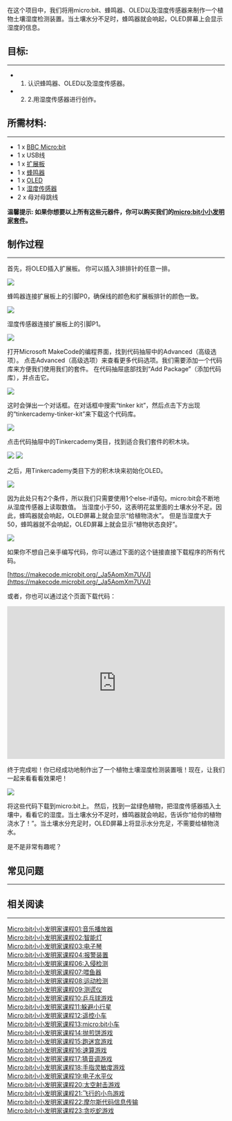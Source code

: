 
在这个项目中，我们将用micro:bit、蜂鸣器、OLED以及湿度传感器来制作一个植物土壤湿度检测装置。当土壤水分不足时，蜂鸣器就会响起，OLED屏幕上会显示湿度的信息。


## 目标:  
---

- 1. 认识蜂鸣器、OLED以及湿度传感器。
- 2. 2.用湿度传感器进行创作。


## 所需材料:  
---

- 1 x [BBC Micro:bit](http://www.elecfreaks.com/estore/micro-bit-board.html)
- 1 x USB线
- 1 x [扩展板](http://www.elecfreaks.com/estore/elecfreaks-micro-bit-breakout-board.html)
- 1 x [蜂鸣器](https://www.elecfreaks.com/estore/octopus-passive-buzzer-brick-obpb01.html)
- 1 x [OLED](https://www.elecfreaks.com/estore/iic-oled.html)
- 1 x [湿度传感器](https://www.elecfreaks.com/estore/octopus-soil-moisture-sensor-brick.html)
- 2 x 母对母跳线

**温馨提示: 如果你想要以上所有这些元器件，你可以购买我们的[micro:bit小小发明家套件](https://item.taobao.com/item.htm?spm=a230r.7195193.1997079397.9.z3IMPf&id=564707672256&abbucket=5)。**


## 制作过程  
---

首先，将OLED插入扩展板。
你可以插入3排排针的任意一排。

![](https://i.imgur.com/qOBV7Uf.png)

蜂鸣器连接扩展板上的引脚P0，确保线的颜色和扩展板排针的颜色一致。

![](https://i.imgur.com/ABoiMrD.jpg)

湿度传感器连接扩展板上的引脚P1。

![](https://i.imgur.com/jgTG7i6.jpg)

打开Microsoft MakeCode的编程界面，找到代码抽屉中的Advanced（高级选项）。
点击Advanced（高级选项）来查看更多代码选项。我们需要添加一个代码库来方便我们使用我们的套件。
在代码抽屉底部找到“Add Package”（添加代码库），并点击它。

![](https://i.imgur.com/FOHSrAx.png)

这时会弹出一个对话框。在对话框中搜索“tinker kit”，然后点击下方出现的“tinkercademy-tinker-kit”来下载这个代码库。

![](https://i.imgur.com/G2nV10d.png)

点击代码抽屉中的Tinkercademy类目，找到适合我们套件的积木块。

![](https://i.imgur.com/57H4sCe.png)
![](https://i.imgur.com/DaZC53n.png)

之后，用Tinkercademy类目下方的积木块来初始化OLED。

![](https://i.imgur.com/xAM8RDr.png)

因为此处只有2个条件，所以我们只需要使用1个else-if语句。micro:bit会不断地从湿度传感器上读取数值。 
当湿度小于50，这表明花盆里面的土壤水分不足。因此，蜂鸣器就会响起，OLED屏幕上就会显示“给植物浇水”。
但是当湿度大于50，蜂鸣器就不会响起，OLED屏幕上就会显示“植物状态良好”。

![](https://i.imgur.com/qy2wheV.png)

如果你不想自己亲手编写代码，你可以通过下面的这个链接直接下载程序的所有代码。

[https://makecode.microbit.org/_Ja5AomXm7UVJ](https://makecode.microbit.org/_Ja5AomXm7UVJ)

或者，你也可以通过这个页面下载代码：

<div style="position:relative;height:0;padding-bottom:70%;overflow:hidden;"><iframe style="position:absolute;top:0;left:0;width:100%;height:100%;" src="https://makecode.microbit.org/#pub:_Ja5AomXm7UVJ" frameborder="0" sandbox="allow-popups allow-forms allow-scripts allow-same-origin"></iframe></div>


终于完成啦！你已经成功地制作出了一个植物土壤湿度检测装置哦！现在，让我们一起来看看看效果吧！

![](https://i.imgur.com/nD0PGDe.png)

将这些代码下载到micro:bit上。 然后，找到一盆绿色植物，把湿度传感器插入土壤中，看看它的湿度。当土壤水分不足时，蜂鸣器就会响起，告诉你“给你的植物浇水了！”。当土壤水分充足时，OLED屏幕上将显示水分充足，不需要给植物浇水。 

是不是非常有趣呢？


## 常见问题
---


## 相关阅读  
---

[Micro:bit小小发明家课程01:音乐播放器](/Micro_bit_Tinker_Kit_Case_01_Music_Machine_CN/)                         
[Micro:bit小小发明家课程02:智能灯](/Micro_bit_Tinker_Kit_Case_02_Smart_Light_CN/)    
[Micro:bit小小发明家课程03:电子琴](/Micro_bit_Tinker_Kit_Case_03_Electro_Theremin_CN/)    
[Micro:bit小小发明家课程04:报警装置](/Micro_bit_Tinker_Kit_Case_04_Simple_Alarm_Box_CN/)    
[Micro:bit小小发明家课程06:入侵检测](/Micro_bit_Tinker_Kit_Case_06_Intruder_Detection_CN/)   
[Micro:bit小小发明家课程07:喂鱼器](/Micro_bit_Tinker_Kit_Case_07_Fish_Feeder_CN/)  
[Micro:bit小小发明家课程08:运动检测](/Micro_bit_Tinker_Kit_Case_08_Motion_Detector_CN/)  
[Micro:bit小小发明家课程09:测谎仪](/Micro_bit_Tinker_Kit_Case_09_Lie_Detector_CN/)  
[Micro:bit小小发明家课程10:乒乓球游戏](/Micro_bit_Tinker_Kit_Case_10_PADDLEBALLSUPERSMASHEM_CN/)  
[Micro:bit小小发明家课程11:躲避小行星](/Micro_bit_Tinker_Kit_Case_11_Avoid_Asteroids_CN/)  
[Micro:bit小小发明家课程12:遥控小车](/Micro_bit_Tinker_Kit_Case_12_Remote_Control_Everything_CN/)  
[Micro:bit小小发明家课程13:micro:bit小车](/Micro_bit_Tinker_Kit_Case_13_Micro_Bit_Car_CN/)  
[Micro:bit小小发明家课程14:抛煎饼游戏](/Micro_bit_Tinker_Kit_Case_14_Flipping_Pancakes_CN/)  
[Micro:bit小小发明家课程15:跑迷宫游戏](/Micro_bit_Tinker_Kit_Case_15_Maze_Runner_CN/)  
[Micro:bit小小发明家课程16:速算游戏](/Micro_bit_Tinker_Kit_Case_16_QUICK_MATHS_CN/)  
[Micro:bit小小发明家课程17:猜音调游戏](/Micro_bit_Tinker_Kit_Case_17_Pitch_Perfect_CN/)  
[Micro:bit小小发明家课程18:手指灵敏度游戏](/Micro_bit_Tinker_Kit_Case_18_Finger_Dexterity_CN/)  
[Micro:bit小小发明家课程19:电子水平仪](/Micro_bit_Tinker_Kit_Case_19_Electric_Spirit_Level_CN/)  
[Micro:bit小小发明家课程20:太空射击游戏](/Micro_bit_Tinker_Kit_Case_20_Space_Shooter_CN/)  
[Micro:bit小小发明家课程21:飞行的小鸟游戏](/Micro_bit_Tinker_Kit_Case_21_Flappy_Bird_CN/)  
[Micro:bit小小发明家课程22:摩尔斯代码信息传输](/Micro_bit_Tinker_Kit_Case_22_Wire_Transmission_CN/)  
[Micro:bit小小发明家课程23:贪吃蛇游戏](/Micro_bit_Tinker_Kit_Case_23_Snake_Game_CN/)  
